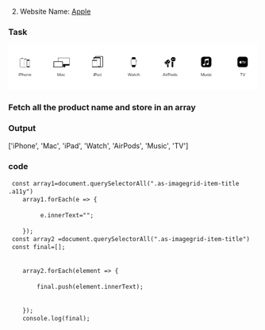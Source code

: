 2. Website Name: [Apple](https://support.apple.com/en-in)

### Task

![Store](./Picture_3.png)

### Fetch all the product name and store in an array

### Output

['iPhone', 'Mac', 'iPad', 'Watch', 'AirPods', 'Music', 'TV']

### code

     const array1=document.querySelectorAll(".as-imagegrid-item-title .a11y")
        array1.forEach(e => {

             e.innerText="";
           
        });
     const array2 =document.querySelectorAll(".as-imagegrid-item-title")
     const final=[];


        array2.forEach(element => {

            final.push(element.innerText);

            
        });
        console.log(final);
     
